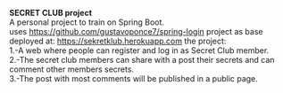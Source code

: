 **SECRET CLUB project**<br>
A personal project to train on Spring Boot.<br>
uses https://github.com/gustavoponce7/spring-login project as base
<br>
deployed at: https://sekretklub.herokuapp.com
the project:<br>
1.-A web where people can register and log in as Secret Club member. <br>
2.-The secret club members can share with a post their secrets and can comment other members secrets.<br>
3.-The post with most comments will be published in a public page.
